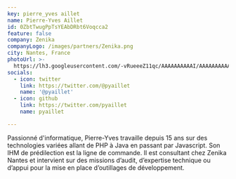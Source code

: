 ```yaml
---
key: pierre_yves aillet
name: Pierre-Yves Aillet
id: 0ZbtTwugPpTsYEAbDRbt6Voqcca2
feature: false
company: Zenika
companyLogo: /images/partners/Zenika.png
city: Nantes, France
photoUrl: >-
  https://lh3.googleusercontent.com/-vRueeeZ11qc/AAAAAAAAAAI/AAAAAAAAAA0/8WHvuJZv-kQ/photo.jpg
socials:
  - icon: twitter
    link: https://twitter.com/@pyaillet
    name: '@pyaillet'
  - icon: github
    link: https://twitter.com/pyaillet
    name: pyaillet

---
```


Passionné d'informatique, Pierre-Yves travaille depuis 15 ans sur des technologies variées allant de PHP à Java en passant par Javascript. Son IHM de prédilection est la ligne de commande. Il est consultant chez Zenika Nantes et intervient sur des missions d’audit, d’expertise technique ou d’appui pour la mise en place d’outillages de développement.